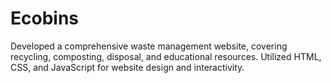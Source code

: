 # Ecobins
Developed a comprehensive waste management website, covering recycling, composting, disposal, and educational resources.  Utilized HTML, CSS, and JavaScript for website design and interactivity. 

